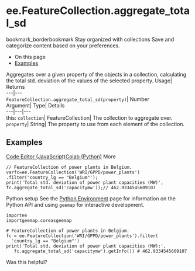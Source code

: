  
#  ee.FeatureCollection.aggregate_total_sd 
bookmark_borderbookmark Stay organized with collections  Save and categorize content based on your preferences.
  * On this page
  * [Examples](https://developers.google.com/earth-engine/apidocs/ee-featurecollection-aggregate_total_sd#examples)


Aggregates over a given property of the objects in a collection, calculating the total std. deviation of the values of the selected property. 
Usage| Returns  
---|---  
`FeatureCollection.aggregate_total_sd(property)`| Number  
Argument| Type| Details  
---|---|---  
this: `collection`| FeatureCollection| The collection to aggregate over.  
`property`| String| The property to use from each element of the collection.  
## Examples
[Code Editor (JavaScript)](https://developers.google.com/earth-engine/apidocs/ee-featurecollection-aggregate_total_sd#code-editor-javascript-sample)[Colab (Python)](https://developers.google.com/earth-engine/apidocs/ee-featurecollection-aggregate_total_sd#colab-python-sample) More
```
// FeatureCollection of power plants in Belgium.
varfc=ee.FeatureCollection('WRI/GPPD/power_plants')
.filter('country_lg == "Belgium"');
print('Total std. deviation of power plant capacities (MW)',
fc.aggregate_total_sd('capacitymw'));// 462.9334545609107
```
Python setup
See the [ Python Environment](https://developers.google.com/earth-engine/guides/python_install) page for information on the Python API and using `geemap` for interactive development.
```
importee
importgeemap.coreasgeemap
```
```
# FeatureCollection of power plants in Belgium.
fc = ee.FeatureCollection('WRI/GPPD/power_plants').filter(
  'country_lg == "Belgium"')
print('Total std. deviation of power plant capacities (MW):',
   fc.aggregate_total_sd('capacitymw').getInfo()) # 462.9334545609107
```

Was this helpful?
